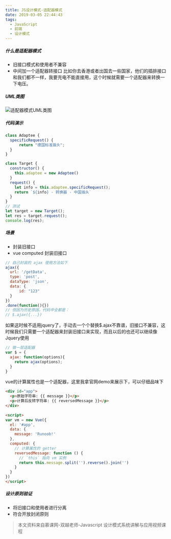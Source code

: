 ```yaml
---
title: JS设计模式-适配器模式
date: 2019-03-05 22:44:43
tags:
  - JavaScript
  - 前端
  - 设计模式
---
```

##### 什么是适配器模式
- 旧接口模式和使用者不兼容
- 中间加一个适配器转接口
比如你去香港或者出国去一些国家，他们的插排接口和我们都不一样，我要充电不能直接用，这个时候就需要一个适配器来转换一下电压。
<!--more-->
##### UML类图
![适配器模式UML类图](https://upload-images.jianshu.io/upload_images/8878633-2480fb0fe4949947.jpeg?imageMogr2/auto-orient/strip%7CimageView2/2/w/1240)
##### 代码演示
```javascript
class Adaptee {
  specificRequest() {
      return "德国标准插头";
  }
}

class Target {
  constructor() {
    this.adaptee = new Adaptee()
  }
  request() {
    let info = this.adaptee.specificRequest();
    return `${info} - 转换器 - 中国插头`  
  }
}
// 测试
let target = new Target();
let res = target.request();
console.log(res);
```
##### 场景
- 封装旧接口
- vue computed
封装旧接口
```javascript
// 自己封装的 ajax 使用方法如下
ajax({
  url: '/getData',
  type: 'post',
  dataType: 'json',
  data: {
      id: "123"
  }
})
.done(function(){})
// 但因为历史原因，代码中全都是：
// $.ajax({...})
```
如果这时候不适用jquery了，手动去一个个替换$.ajax不靠谱，旧接口不兼容，这时候我们只需要一个适配器来封装旧接口来实现，而且以后的也还可以继续像Jquery使用
```javascript
// 做一层适配器
var $ = {
  ajax: function(options){
    return ajax(options);
  }
}
```
vue的计算属性也是一个适配器，这里我拿官网demo来展示下，可以仔细品味下
```html
<div id="app">
  <p>原始字符串: {{ message }}</p>
  <p>计算后反转字符串: {{ reversedMessage }}</p>
</div>
 
<script>
var vm = new Vue({
  el: '#app',
  data: {
    message: 'Runoob!'
  },
  computed: {
    // 计算属性的 getter
    reversedMessage: function () {
      // `this` 指向 vm 实例
      return this.message.split('').reverse().join('')
    }
  }
})
</script>
```
##### 设计原则验证
- 将旧接口和使用者进行分离
- 符合开放封闭原则

> 本文资料来自慕课网-双越老师-Javascript 设计模式系统讲解与应用视频课程